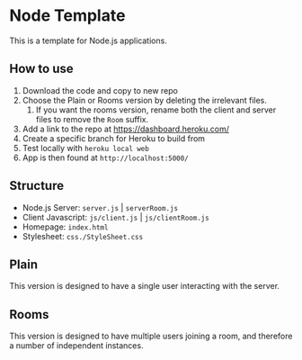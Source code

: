 # Node Template

This is a template for Node.js applications.


## How to use

1. Download the code and copy to new repo
2. Choose the Plain or Rooms version by deleting the irrelevant files.
   1. If you want the rooms version, rename both the client and server files to remove the `Room` suffix.
3. Add a link to the repo at https://dashboard.heroku.com/
4. Create a specific branch for Heroku to build from
5. Test locally with `heroku local web`
6. App is then found at `http://localhost:5000/`


## Structure

 - Node.js Server: `server.js` | `serverRoom.js`
 - Client Javascript: `js/client.js` | `js/clientRoom.js`
 - Homepage: `index.html`
 - Stylesheet: `css./StyleSheet.css`

## Plain

This version is designed to have a single user interacting with the server.

## Rooms

This version is designed to have multiple users joining a room, and therefore a number of independent instances.